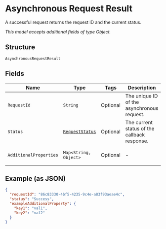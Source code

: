 
# Asynchronous Request Result

A successful request returns the request ID and the current status.

*This model accepts additional fields of type Object.*

## Structure

`AsynchronousRequestResult`

## Fields

| Name | Type | Tags | Description | Getter | Setter |
|  --- | --- | --- | --- | --- | --- |
| `RequestId` | `String` | Optional | The unique ID of the asynchronous request. | String getRequestId() | setRequestId(String requestId) |
| `Status` | [`RequestStatus`](../../doc/models/request-status.md) | Optional | The current status of the callback response. | RequestStatus getStatus() | setStatus(RequestStatus status) |
| `AdditionalProperties` | `Map<String, Object>` | Optional | - | Object getAdditionalProperty(String key) | additionalProperty(String key, Object value) |

## Example (as JSON)

```json
{
  "requestId": "86c83330-4bf5-4235-9c4e-a83f93aeae4c",
  "status": "Success",
  "exampleAdditionalProperty": {
    "key1": "val1",
    "key2": "val2"
  }
}
```


